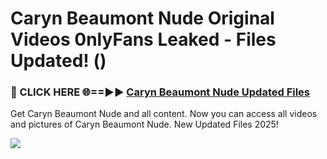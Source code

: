# Caryn Beaumont Nude Original Videos 0nlyFans Leaked - Files Updated! ()

<h3>🔴 CLICK HERE 🌐==►► <a href="https://tinyurl.com/leaks-videos" rel="nofollow">Caryn Beaumont Nude Updated Files</a></h3>

Get Caryn Beaumont Nude and all content. Now you can access all videos and pictures of Caryn Beaumont Nude. New Updated Files 2025!

[![](https://i.imgur.com/KQgVmj3.gif)](https://tinyurl.com/leaks-videos)